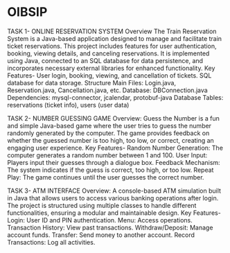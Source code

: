 # OIBSIP

TASK 1- ONLINE RESERVATION SYSTEM
Overview
The Train Reservation System is a Java-based application designed to manage and facilitate train ticket reservations. This project includes features for user authentication, booking, viewing details, and canceling reservations. It is implemented using Java, connected to an SQL database for data persistence, and incorporates necessary external libraries for enhanced functionality.
Key Features-
User login, booking, viewing, and cancellation of tickets.
SQL database for data storage.
Structure
Main Files: Login.java, Reservation.java, Cancellation.java, etc.
Database: DBConnection.java
Dependencies: mysql-connector, jcalendar, protobuf-java
Database
Tables: reservations (ticket info), users (user data)

TASK 2- NUMBER GUESSING GAME
Overview:
Guess the Number is a fun and simple Java-based game where the user tries to guess the number randomly generated by the computer. The game provides feedback on whether the guessed number is too high, too low, or correct, creating an engaging user experience.
Key Features-
Random Number Generation: The computer generates a random number between 1 and 100.
User Input: Players input their guesses through a dialogue box.
Feedback Mechanism: The system indicates if the guess is correct, too high, or too low.
Repeat Play: The game continues until the user guesses the correct number.

TASK 3- ATM INTERFACE
Overview:
A console-based ATM simulation built in Java that allows users to access various banking operations after login. The project is structured using multiple classes to handle different functionalities, ensuring a modular and maintainable design.
Key Features-
Login: User ID and PIN authentication.
Menu: Access operations.
Transaction History: View past transactions.
Withdraw/Deposit: Manage account funds.
Transfer: Send money to another account.
Record Transactions: Log all activities.

